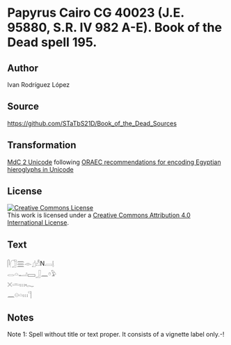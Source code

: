 # Papyrus Cairo CG 40023 (J.E. 95880, S.R. IV 982 A-E). Book of the Dead spell 195.

## Author 

Ivan Rodríguez López

## Source 

https://github.com/STaTbS21D/Book_of_the_Dead_Sources

## Transformation 

[MdC 2 Unicode](https://statbs21d.github.io/mdc2unicode.html) following [ORAEC recommendations for encoding Egyptian hieroglyphs in Unicode](https://github.com/oraec/recommendations-encoding-hieroglyphs)

## License 

<a rel="license" href="http://creativecommons.org/licenses/by/4.0/"><img alt="Creative Commons License" style="border-width:0" src="https://i.creativecommons.org/l/by/4.0/88x31.png" /></a><br />This work is licensed under a <a rel="license" href="http://creativecommons.org/licenses/by/4.0/">Creative Commons Attribution 4.0 International License</a>.

## Text 

<hiero>𓋴𓃂𓈗𓁹𓊨𓀭N𓐙𓊤<br>
𓂋𓏏𓂝𓈙𓃀𓈖𓏌𓅱<br>
𓏴𓏛𓏥𓆑<br>
𓈖𓇷𓏏𓏥𓊹<br></hiero>

## Notes 

Note  1: Spell without title or text proper. It consists of a vignette label only.-!